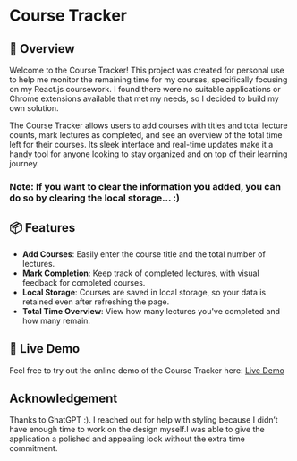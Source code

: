# Course Tracker  

## 🚀 Overview  

Welcome to the Course Tracker! This project was created for personal use to help me monitor the remaining time for my courses, specifically focusing on my React.js coursework. I found there were no suitable applications or Chrome extensions available that met my needs, so I decided to build my own solution.  

The Course Tracker allows users to add courses with titles and total lecture counts, mark lectures as completed, and see an overview of the total time left for their courses. Its sleek interface and real-time updates make it a handy tool for anyone looking to stay organized and on top of their learning journey.

### Note: If you want to clear the information you added, you can do so by clearing the local storage... :)

## 📦 Features  

- **Add Courses**: Easily enter the course title and the total number of lectures.  
- **Mark Completion**: Keep track of completed lectures, with visual feedback for completed courses.  
- **Local Storage**: Courses are saved in local storage, so your data is retained even after refreshing the page.  
- **Total Time Overview**: View how many lectures you've completed and how many remain.  

## 🔗 Live Demo  

Feel free to try out the online demo of the Course Tracker here: [Live Demo](#)  

## Acknowledgement
Thanks to GhatGPT :). I reached out for help with styling because I didn’t have enough time to work on the design myself.I was able to give the application a polished and appealing look without the extra time commitment.
